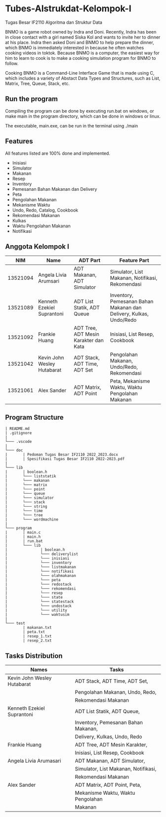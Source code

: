 # Tubes-Alstrukdat-Kelompok-I

Tugas Besar IF2110 Algoritma dan Struktur Data

BNMO is a game robot owned by Indra and Doni. Recently, Indra has been in close contact with a girl named Siska Kol and wants to invite her to dinner at his place. Indra then asked Doni and BNMO to help prepare the dinner, which BNMO is immediately interested in because he often watches cooking videos in toktok. Because BNMO is a computer, the easiest way for him to learn to cook is to make a cooking simulation program for BNMO to follow.

Cooking BNMO is a Command-Line Interface Game that is made using C, which includes a variety of Abstact Data Types and Structures, such as List, Matrix, Tree, Queue, Stack, etc.

## Run the program

Compiling the program can be done by executing run.bat on windows, or make main in the program directory, which can be done in windows or linux.

The executable, main.exe, can be run in the terminal using ./main

## Features

All features listed are 100% done and implemented.

- Inisiasi
- Simulator
- Makanan
- Resep
- Inventory
- Pemesanan Bahan Makanan dan Delivery
- Peta
- Pengolahan Makanan
- Mekanisme Waktu
- Undo, Redo, Catalog, Cookbook
- Rekomendasi Makanan
- Kulkas
- Waktu Pengolahan Makanan
- Notifikasi

## Anggota Kelompok I

| NIM      | Name                        | ADT Part                              | Feature Part                                                       |
| -------- | --------------------------- | ------------------------------------- | ------------------------------------------------------------------ |
| 13521094 | Angela Livia Arumsari       | ADT Makanan, ADT Simulator            | Simulator, List Makanan, Notifikasi, Rekomendasi                   |
| 13521089 | Kenneth Ezekiel Suprantoni  | ADT List Statik, ADT Queue            | Inventory, Pemesanan Bahan Makanan dan Delivery, Kulkas, Undo/Redo | 
| 13521092 | Frankie Huang               | ADT Tree, ADT Mesin Karakter dan Kata | Inisiasi, List Resep, Cookbook                                     |
| 13521042 | Kevin John Wesley Hutabarat | ADT Stack, ADT Time, ADT Set          | Pengolahan Makanan, Undo/Redo, Rekomendasi                         |
| 13521061 | Alex Sander                 | ADT Matrix, ADT Point                 | Peta, Mekanisme Waktu, Waktu Pengolahan Makanan                    |

## Program Structure

```
| README.md
| .gitignore
|
└─── .vscode
|
└─── doc
|       | Pedoman Tugas Besar IF2110 2022_2023.docx
|       | Spesifikasi Tugas Besar IF2110 2022-2023.pdf
|
└─── lib
|       | boolean.h
|       └─── liststatik
|       └─── makanan
|       └─── matrix
|       └─── point
|       └─── queue
|       └─── simulator
|       └─── stack
|       └─── string
|       └─── time
|       └─── tree
|       └─── wordmachine
|
└─── program
|       | main.c
|       | main.h
|       | run.bat
|       └─── lib
|               | boolean.h
|               └─── deliverylist
|               └─── inisiasi
|               └─── inventory
|               └─── listmakanan
|               └─── notifikasi
|               └─── olahmakanan
|               └─── peta
|               └─── redostack
|               └─── rekomendasi
|               └─── resep
|               └─── state
|               └─── statestack
|               └─── undostack
|               └─── utility
|               └─── waktusim
|
└─── test
        | makanan.txt
        | peta.txt
        | resep_1.txt
        | resep_2.txt

```
## Tasks Distribution

|  Names                           | Tasks                                |
| -------------------------------- | ------------------------------------ |
| Kevin John Wesley Hutabarat      | ADT Stack, ADT Time, ADT Set,        |
|                                  | Pengolahan Makanan, Undo, Redo,      |
|                                  | Rekomendasi Makanan                  |
| Kenneth Ezekiel Suprantoni       | ADT List Statik, ADT Queue,          |
|                                  | Inventory, Pemesanan Bahan Makanan,  |
|                                  | Delivery, Kulkas, Undo, Redo         |
| Frankie Huang                    | ADT Tree, ADT Mesin Karakter,        |
|                                  | Inisiasi, List Resep, Cookbook       |
| Angela Livia Arumasari           | ADT Makanan, ADT Simulator,          |
|                                  | Simulator, List Makanan, Notifikasi, |
|                                  | Rekomendasi Makanan                  |
| Alex Sander                      | ADT Matrix, ADT Point, Peta,         |
|                                  | Mekanisme Waktu, Waktu Pengolahan    |
|                                  | Makanan                              |


